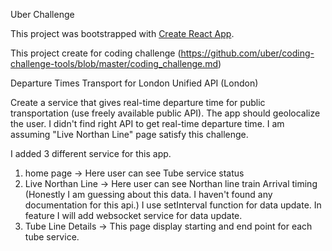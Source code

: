 Uber Challenge

This project was bootstrapped with [Create React App](https://github.com/facebookincubator/create-react-app).

This project create for coding challenge (https://github.com/uber/coding-challenge-tools/blob/master/coding_challenge.md)

Departure Times
Transport for London Unified API (London)

Create a service that gives real-time departure time for public transportation (use freely available public API). The app should geolocalize the user. I didn't find right API to get real-time departure time. I am assuming "Live Northan Line" page satisfy this challenge. 

I added 3 different service for this app.
1) home page -> Here user can see Tube service status
2) Live Northan Line -> Here user can see Northan line train Arrival timing (Honestly I am guessing about this data. I haven't found any documentation for this api.) I use setInterval function for data update. In feature I will add websocket service for data update.
3) Tube Line Details -> This page display starting and end point for each tube service.
